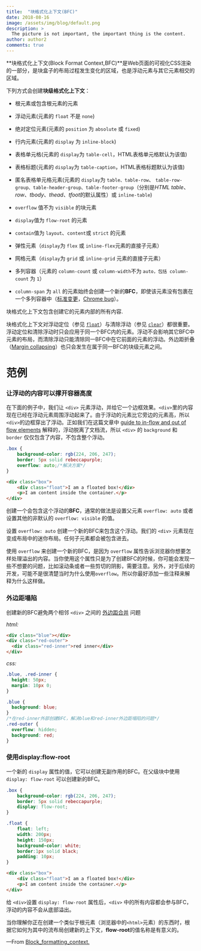 ```yaml
---
title:  "块格式化上下文(BFC)"
date: 2018-08-16
image: /assets/img/blog/default.png
description: >
  The picture is not important, the important thing is the content.
author: author2
comments: true
---
```


**块格式化上下文(Block Format Context,BFC)**是Web页面的可视化CSS渲染的一部分，是块盒子的布局过程发生变化的区域，也是浮动元素与其它元素相交的区域。



下列方式会创建**块级格式化上下文**：

- 根元素或包含根元素的元素
- 浮动元素(元素的 `float` 不是 `none`)
- 绝对定位元素(元素的 `position` 为 `absolute` 或 `fixed`)
- 行内元素(元素的 `display` 为 `inline-block`)
- 表格单元格(元素的 `display`为 `table-cell`，HTML表格单元格默认为该值)
- 表格标题(元素的 `display`为 `table-caption`，HTML表格标题默认为该值)
- 匿名表格单元格元素(元素的 `display`为 `table、table-row`、 `table-row-group、table-header-group、table-footer-group`（分别是*HTML table*、*row*、*tbody*、*thead*、*tfoot*的默认属性）或 `inline-table`)

- `overflow` 值不为 `visible` 的块元素
- `display`值为 `flow-root` 的元素
- `contain`值为 `layout`、`content`或 `strict` 的元素
- 弹性元素（`display`为 `flex` 或 `inline-flex`元素的直接子元素）
- 网格元素（`display`为 `grid` 或 `inline-grid` 元素的直接子元素）
- 多列容器（元素的 `column-count` 或 `column-width`不为 `auto，包括 column-count` 为 `1`）
- `column-span` 为 `all` 的元素始终会创建一个新的**BFC**，即使该元素没有包裹在一个多列容器中（[标准变更](https://github.com/w3c/csswg-drafts/commit/a8634b96900279916bd6c505fda88dda71d8ec51)，[Chrome bug](https://bugs.chromium.org/p/chromium/issues/detail?id=709362)）。

块格式化上下文包含创建它的元素内部的所有内容.

块格式化上下文对浮动定位（参见 [`float`](https://developer.mozilla.org/zh-CN/docs/Web/CSS/float)）与清除浮动（参见 [`clear`](https://developer.mozilla.org/zh-CN/docs/Web/CSS/clear)）都很重要。浮动定位和清除浮动时只会应用于同一个BFC内的元素。浮动不会影响其它BFC中元素的布局，而清除浮动只能清除同一BFC中在它前面的元素的浮动。外边距折叠（[Margin collapsing](https://developer.mozilla.org/en-US/docs/Web/CSS/CSS_Box_Model/Mastering_margin_collapsing)）也只会发生在属于同一BFC的块级元素之间。

# 范例

### 让浮动的内容可以撑开容器高度

在下面的例子中，我们让 `<div>` 元素浮动，并给它一个边框效果。`<div>`里的内容现在已经在浮动元素周围浮动起来了。由于浮动的元素比它旁边的元素高，所以`<div>`的边框穿出了浮动。正如我们在这篇文章中 [guide to in-flow and out of flow elements](https://developer.mozilla.org/en-US/docs/Web/CSS/CSS_Flow_Layout/In_Flow_and_Out_of_Flow) 解释的，浮动脱离了文档流，所以 `<div>` 的 `background` 和 `border` 仅仅包含了内容，不包含整个浮动。

~~~css
.box {
    background-color: rgb(224, 206, 247);
    border: 5px solid rebeccapurple;
    overflow: auto;/*解决方案*/
}
~~~

~~~html
<div class="box">
    <div class="float">I am a floated box!</div>
    <p>I am content inside the container.</p>
</div>
~~~

创建一个会包含这个浮动的**BFC**，通常的做法是设置父元素 `overflow: auto` 或者设置其他的非默认的 `overflow: visible` 的值。

设置 `overflow: auto` 创建一个新的BFC来包含这个浮动。我们的 `<div>` 元素现在变成布局中的迷你布局。任何子元素都会被包含进去。

使用 `overflow` 来创建一个新的BFC，是因为 `overflow` 属性告诉浏览器你想要怎样处理溢出的内容。当你使用这个属性只是为了创建BFC的时候，你可能会发现一些不想要的问题，比如滚动条或者一些剪切的阴影，需要注意。另外，对于后续的开发，可能不是很清楚当时为什么使用`overflow`。所以你最好添加一些注释来解释为什么这样做。

### 外边距塌陷

创建新的BFC避免两个相邻 `<div>` 之间的 [外边距合并](https://developer.mozilla.org/en-US/docs/Web/CSS/CSS_Box_Model/Mastering_margin_collapsing) 问题

*html:*

~~~html
<div class="blue"></div>
<div class="red-outer">
  <div class="red-inner">red inner</div>
</div>
~~~

*css:*

~~~css
.blue, .red-inner {
  height: 50px;
  margin: 10px 0;
}

.blue {
  background: blue;
}
/*在red-inner外部创建BFC，解决blue和red-inner外边距塌陷的问题*/
.red-outer {
  overflow: hidden;
  background: red;
}
~~~

### 使用display:flow-root

一个新的 `display` 属性的值，它可以创建无副作用的BFC。在父级块中使用 `display: flow-root` 可以创建新的BFC。

~~~css
.box {
    background-color: rgb(224, 206, 247);
    border: 5px solid rebeccapurple;
    display: flow-root;
}

.float {
    float: left;
    width: 200px;
    height: 150px;
    background-color: white;
    border:1px solid black;
    padding: 10px;
}      
~~~

~~~html
<div class="box">
    <div class="float">I am a floated box!</div>
    <p>I am content inside the container.</p>
</div>
~~~

给 `<div>`设置 `display: flow-root` 属性后，`<div>` 中的所有内容都会参与BFC，浮动的内容不会从底部溢出。

当你理解你正在创建一个类似于根元素（浏览器中的`<html>`元素）的东西时，根据它如何为其中的流布局创建新的上下文，**flow-root**的值名称是有意义的。

—From [Block_formatting_context.](https://developer.mozilla.org/zh-CN/docs/Web/Guide/CSS/Block_formatting_context)

